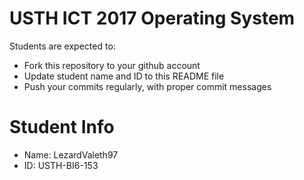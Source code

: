 USTH ICT 2017 Operating System
=====================================

Students are expected to:

* Fork this repository to your github account
* Update student name and ID to this README file
* Push your commits regularly, with proper commit messages

Student Info
=======================

* Name: LezardValeth97
* ID: USTH-BI6-153

